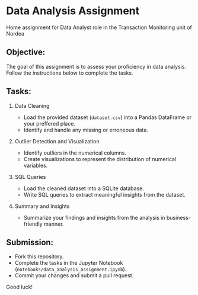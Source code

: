 # Data Analysis Assignment
Home assignment for Data Analyst role in the Transaction Monitoring unit of Nordea

## Objective:
The goal of this assignment is to assess your proficiency in data analysis. Follow the instructions below to complete the tasks.

## Tasks:
1. Data Cleaning
   - Load the provided dataset (`dataset.csv`) into a Pandas DataFrame or your preffered place.
   - Identify and handle any missing or erroneous data.

2. Outlier Detection and Visualization
   - Identify outliers in the numerical columns.
   - Create visualizations to represent the distribution of numerical variables.

3. SQL Queries
   - Load the cleaned dataset into a SQLite database.
   - Write SQL queries to extract meaningful insights from the dataset.

4. Summary and Insights
   - Summarize your findings and insights from the analysis in business-friendly manner.

## Submission:
- Fork this repository.
- Complete the tasks in the Jupyter Notebook (`notebooks/data_analysis_assignment.ipynb`).
- Commit your changes and submit a pull request.

Good luck!
